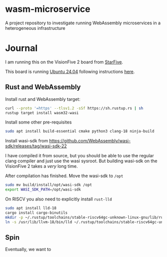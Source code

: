 # wasm-microservice
A project repository to investigate running WebAssembly microservices in a heterogeneous infrastructure


# Journal

I am running this on the VisionFive 2 board from [StarFive](https://doc-en.rvspace.org/Doc_Center/visionfive_2.html).

This board is running [Ubuntu 24.04](https://ubuntu.com/download/risc-v) following instructions [here](https://wiki.ubuntu.com/RISC-V/StarFive%20VisionFive%202).

## Rust and WebAssembly

Install rust and WebAssembly target:

```bash
curl --proto '=https' --tlsv1.2 -sSf https://sh.rustup.rs | sh
rustup target install wasm32-wasi
```

Install some other pre-requisites

```bash
sudo apt install build-essential cmake python3 clang-18 ninja-build

```

Install wasi-sdk from https://github.com/WebAssembly/wasi-sdk/releases/tag/wasi-sdk-22

I have compiled it from source, but you should be able to use the regular clang compiler and just use the wasi sysroot. But building wasi-sdk on the VisionFive 2 takes a _very_ long time. 

After compilation has finished. Move the wasi-sdk to `/opt`

```bash
sudo mv build/install/opt/wasi-sdk /opt
export WASI_SDK_PATH=/opt/wasi-sdk
```


On RISCV you also need to explicitly install `rust-lld`

```bash
sudo apt install lld-18
cargo install cargo-binutils
mkdir -p ~/.rustup/toolchains/stable-riscv64gc-unknown-linux-gnu/lib/rustlib/riscv64gc-unknown-linux-gnu/bin
ln -s /usr/lib/llvm-18/bin/lld ~/.rustup/toolchains/stable-riscv64gc-unknown-linux-gnu/lib/rustlib/riscv64gc-unknown-linux-gnu/bin/rust-lld
```

## Spin

Eventually, we want to 

